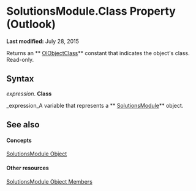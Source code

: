 
# SolutionsModule.Class Property (Outlook)

 **Last modified:** July 28, 2015

Returns an  ** [OlObjectClass](33d724b3-df3c-2a7f-a80f-93b66d96f588.md)** constant that indicates the object's class. Read-only.

## Syntax

 _expression_. **Class**

 _expression_A variable that represents a  ** [SolutionsModule](4597765e-a95d-bf07-2ac4-103218ebc696.md)** object.


## See also


#### Concepts


 [SolutionsModule Object](4597765e-a95d-bf07-2ac4-103218ebc696.md)
#### Other resources


 [SolutionsModule Object Members](8537b2d4-07cb-9e40-a87b-ff12d304f809.md)

